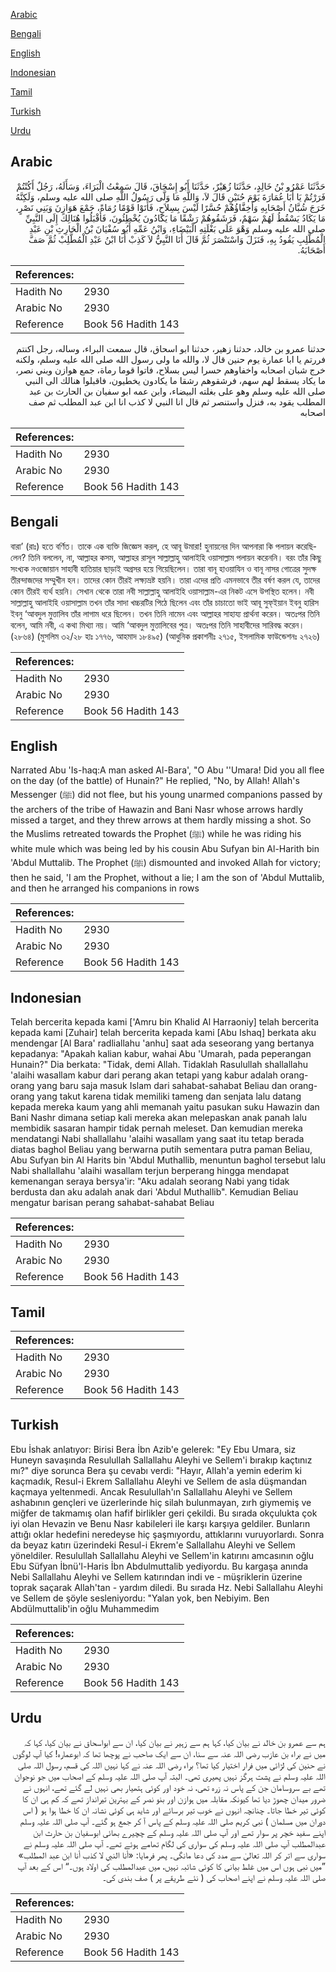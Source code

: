 [Arabic](#arabic)

[Bengali](#bengali)

[English](#english)

[Indonesian](#indonesian)

[Tamil](#tamil)

[Turkish](#turkish)

[Urdu](#urdu)

## Arabic


<div dir="rtl" lang="ar" style={{fontSize:'larger',backgroundColor:'#f8f9fa',padding:20}}>
حَدَّثَنَا عَمْرُو بْنُ خَالِدٍ، حَدَّثَنَا زُهَيْرٌ، حَدَّثَنَا أَبُو إِسْحَاقَ، قَالَ سَمِعْتُ الْبَرَاءَ، وَسَأَلَهُ، رَجُلٌ أَكُنْتُمْ فَرَرْتُمْ يَا أَبَا عُمَارَةَ يَوْمَ حُنَيْنٍ قَالَ لاَ، وَاللَّهِ مَا وَلَّى رَسُولُ اللَّهِ صلى الله عليه وسلم، وَلَكِنَّهُ خَرَجَ شُبَّانُ أَصْحَابِهِ وَأَخِفَّاؤُهُمْ حُسَّرًا لَيْسَ بِسِلاَحٍ، فَأَتَوْا قَوْمًا رُمَاةً، جَمْعَ هَوَازِنَ وَبَنِي نَصْرٍ، مَا يَكَادُ يَسْقُطُ لَهُمْ سَهْمٌ، فَرَشَقُوهُمْ رَشْقًا مَا يَكَادُونَ يُخْطِئُونَ، فَأَقْبَلُوا هُنَالِكَ إِلَى النَّبِيِّ صلى الله عليه وسلم وَهْوَ عَلَى بَغْلَتِهِ الْبَيْضَاءِ، وَابْنُ عَمِّهِ أَبُو سُفْيَانَ بْنُ الْحَارِثِ بْنِ عَبْدِ الْمُطَّلِبِ يَقُودُ بِهِ، فَنَزَلَ وَاسْتَنْصَرَ ثُمَّ قَالَ أَنَا النَّبِيُّ لاَ كَذِبْ أَنَا ابْنُ عَبْدِ الْمُطَّلِبْ ثُمَّ صَفَّ أَصْحَابَهُ‏.‏
</div>
<div style={{backgroundColor:'#f8f9fa',padding:20, marginBottom: 10}}><table> <thead> <tr> <th>References:</th> <th></th> </tr> </thead> <tbody><tr><td>Hadith No</td><td>2930</td></tr><tr><td>Arabic No</td><td>2930</td></tr><tr><td>Reference</td><td>Book 56 Hadith 143</td></tr></tbody></table></div>


<div dir="rtl" lang="ar" style={{fontSize:'larger',backgroundColor:'#f8f9fa',padding:20}}>
حدثنا عمرو بن خالد، حدثنا زهير، حدثنا ابو اسحاق، قال سمعت البراء، وساله، رجل اكنتم فررتم يا ابا عمارة يوم حنين قال لا، والله ما ولى رسول الله صلى الله عليه وسلم، ولكنه خرج شبان اصحابه واخفاوهم حسرا ليس بسلاح، فاتوا قوما رماة، جمع هوازن وبني نصر، ما يكاد يسقط لهم سهم، فرشقوهم رشقا ما يكادون يخطيون، فاقبلوا هنالك الى النبي صلى الله عليه وسلم وهو على بغلته البيضاء، وابن عمه ابو سفيان بن الحارث بن عبد المطلب يقود به، فنزل واستنصر ثم قال انا النبي لا كذب انا ابن عبد المطلب ثم صف اصحابه
</div>
<div style={{backgroundColor:'#f8f9fa',padding:20, marginBottom: 10}}><table> <thead> <tr> <th>References:</th> <th></th> </tr> </thead> <tbody><tr><td>Hadith No</td><td>2930</td></tr><tr><td>Arabic No</td><td>2930</td></tr><tr><td>Reference</td><td>Book 56 Hadith 143</td></tr></tbody></table></div>

## Bengali


<div dir="ltr" lang="bn" style={{fontSize:'larger',backgroundColor:'#f8f9fa',padding:20}}>
বারা’ (রাঃ) হতে বর্ণিত। তাকে এক ব্যক্তি জিজ্ঞেস করল, হে আবূ উমারা! হুনায়নের দিন আপনারা কি পলায়ন করেছিলেন? তিনি বললেন, না, আল্লাহর কসম, আল্লাহর রাসূল সাল্লাল্লাহু আলাইহি ওয়াসাল্লাম পলায়ন করেননি। বরং তাঁর কিছু সংখ্যক নওজোয়ান সাহাবী হাতিয়ার ছাড়াই অগ্রসর হয়ে গিয়েছিলেন। তারা বানূ হাওয়াযিন ও বানূ নাসর গোত্রের সুদক্ষ তীরন্দাজদের সম্মুখীন হন। তাদের কোন তীরই লক্ষ্যভ্রষ্ট হয়নি। তারা এদের প্রতি এমনভাবে তীর বর্ষণ করল যে, তাদের কোন তীরই ব্যর্থ হয়নি। সেখান থেকে তারা নবী সাল্লাল্লাহু আলাইহি ওয়াসাল্লাম-এর নিকট এসে উপস্থিত হলেন। নবী সাল্লাল্লাহু আলাইহি ওয়াসাল্লাম তখন তাঁর সাদা খচ্চরটির পিঠে ছিলেন এবং তাঁর চাচাতো ভাই আবূ সুফ্ইয়ান ইবনু হারিস ইবনু ‘আবদুল মুত্তালিব তাঁর লাগাম ধরে ছিলেন। তখন তিনি নামেন এবং আল্লাহর সাহায্য প্রার্থনা করেন। অতঃপর তিনি বলেন, আমি নবী, এ কথা মিথ্যা নয়। আমি ‘আবদুল মুত্তালিবের পুত্র। অতঃপর তিনি সাহাবীদের সারিবদ্ধ করেন। (২৮৬৪) (মুসলিম ৩২/২৮ হাঃ ১৭৭৬, আহমাদ ১৮৪৯৫) (আধুনিক প্রকাশনীঃ ২৭১৫, ইসলামিক ফাউন্ডেশনঃ ২৭২৬)
</div>
<div style={{backgroundColor:'#f8f9fa',padding:20, marginBottom: 10}}><table> <thead> <tr> <th>References:</th> <th></th> </tr> </thead> <tbody><tr><td>Hadith No</td><td>2930</td></tr><tr><td>Arabic No</td><td>2930</td></tr><tr><td>Reference</td><td>Book 56 Hadith 143</td></tr></tbody></table></div>

## English


<div dir="ltr" lang="en" style={{fontSize:'larger',backgroundColor:'#f8f9fa',padding:20}}>
Narrated Abu 'Is-haq:A man asked Al-Bara', "O Abu ''Umara! Did you all flee on the day (of the battle) of Hunain?" He replied, "No, by Allah! Allah's Messenger (ﷺ) did not flee, but his young unarmed companions passed by the archers of the tribe of Hawazin and Bani Nasr whose arrows hardly missed a target, and they threw arrows at them hardly missing a shot. So the Muslims retreated towards the Prophet (ﷺ) while he was riding his white mule which was being led by his cousin Abu Sufyan bin Al-Harith bin 'Abdul Muttalib. The Prophet (ﷺ) dismounted and invoked Allah for victory; then he said, 'I am the Prophet, without a lie; I am the son of 'Abdul Muttalib, and then he arranged his companions in rows
</div>
<div style={{backgroundColor:'#f8f9fa',padding:20, marginBottom: 10}}><table> <thead> <tr> <th>References:</th> <th></th> </tr> </thead> <tbody><tr><td>Hadith No</td><td>2930</td></tr><tr><td>Arabic No</td><td>2930</td></tr><tr><td>Reference</td><td>Book 56 Hadith 143</td></tr></tbody></table></div>

## Indonesian


<div dir="ltr" lang="id" style={{fontSize:'larger',backgroundColor:'#f8f9fa',padding:20}}>
Telah bercerita kepada kami ['Amru bin Khalid Al Harraoniy] telah bercerita kepada kami [Zuhair] telah bercerita kepada kami [Abu Ishaq] berkata aku mendengar [Al Bara' radliallahu 'anhu] saat ada seseorang yang bertanya kepadanya: "Apakah kalian kabur, wahai Abu 'Umarah, pada peperangan Hunain?" Dia berkata: "Tidak, demi Allah. Tidaklah Rasulullah shallallahu 'alaihi wasallam kabur dari perang akan tetapi yang kabur adalah orang-orang yang baru saja masuk Islam dari sahabat-sahabat Beliau dan orang-orang yang takut karena tidak memiliki tameng dan senjata lalu datang kepada mereka kaum yang ahli memanah yaitu pasukan suku Hawazin dan Bani Nashr dimana setiap kali mereka akan melepaskan anak panah lalu membidik sasaran hampir tidak pernah meleset. Dan kemudian mereka mendatangi Nabi shallallahu 'alaihi wasallam yang saat itu tetap berada diatas baghol Beliau yang berwarna putih sementara putra paman Beliau, Abu Sufyan bin Al Harits bin 'Abdul Muthallib, menuntun baghol tersebut lalu Nabi shallallahu 'alaihi wasallam terjun berperang hingga mendapat kemenangan seraya bersya'ir: "Aku adalah seorang Nabi yang tidak berdusta dan aku adalah anak dari 'Abdul Muthallib". Kemudian Beliau mengatur barisan perang sahabat-sahabat Beliau
</div>
<div style={{backgroundColor:'#f8f9fa',padding:20, marginBottom: 10}}><table> <thead> <tr> <th>References:</th> <th></th> </tr> </thead> <tbody><tr><td>Hadith No</td><td>2930</td></tr><tr><td>Arabic No</td><td>2930</td></tr><tr><td>Reference</td><td>Book 56 Hadith 143</td></tr></tbody></table></div>

## Tamil


<div dir="ltr" lang="ta" style={{fontSize:'larger',backgroundColor:'#f8f9fa',padding:20}}>

</div>
<div style={{backgroundColor:'#f8f9fa',padding:20, marginBottom: 10}}><table> <thead> <tr> <th>References:</th> <th></th> </tr> </thead> <tbody><tr><td>Hadith No</td><td>2930</td></tr><tr><td>Arabic No</td><td>2930</td></tr><tr><td>Reference</td><td>Book 56 Hadith 143</td></tr></tbody></table></div>

## Turkish


<div dir="ltr" lang="tr" style={{fontSize:'larger',backgroundColor:'#f8f9fa',padding:20}}>
Ebu İshak anlatıyor: Birisi Bera İbn Azib'e gelerek: "Ey Ebu Umara, siz Huneyn savaşında Resulullah Sallallahu Aleyhi ve Sellem'i bırakıp kaçtınız mı?" diye sorunca Bera şu cevabı verdi: "Hayır, Allah'a yemin ederim ki kaçmadık, Resul-i Ekrem Sallallahu Aleyhi ve Sellem de asla düşmandan kaçmaya yeltenmedi. Ancak Resulullah'ın Sallallahu Aleyhi ve Sellem ashabının gençleri ve üzerlerinde hiç silah bulunmayan, zırh giymemiş ve miğfer de takmamış olan hafif birlikler geri çekildi. Bu sırada okçulukta çok iyi olan Hevazin ve Benu Nasr kabileleri ile karşı karşıya geldiler. Bunların attığı oklar hedefini neredeyse hiç şaşmıyordu, attıklarını vuruyorlardı. Sonra da beyaz katırı üzerindeki Resul-i Ekrem'e Sallallahu Aleyhi ve Sellem yöneldiler. Resulullah Sallallahu Aleyhi ve Sellem'in katırını amcasının oğlu Ebu Süfyan İbnü'l-Haris İbn Abdulmuttalib yediyordu. Bu kargaşa anında Nebi Sallallahu Aleyhi ve Sellem katırından indi ve - müşriklerin üzerine toprak saçarak Allah'tan - yardım diledi. Bu sırada Hz. Nebi Sallallahu Aleyhi ve Sellem de şöyle sesleniyordu: "Yalan yok, ben Nebiyim. Ben Abdülmuttalib'in oğlu Muhammedim
</div>
<div style={{backgroundColor:'#f8f9fa',padding:20, marginBottom: 10}}><table> <thead> <tr> <th>References:</th> <th></th> </tr> </thead> <tbody><tr><td>Hadith No</td><td>2930</td></tr><tr><td>Arabic No</td><td>2930</td></tr><tr><td>Reference</td><td>Book 56 Hadith 143</td></tr></tbody></table></div>

## Urdu


<div dir="rtl" lang="ur" style={{fontSize:'larger',backgroundColor:'#f8f9fa',padding:20}}>
ہم سے عمرو بن خالد نے بیان کیا، کہا ہم سے زہیر نے بیان کیا، ان سے ابواسحاق نے بیان کیا، کہا کہ میں نے براء بن عازب رضی اللہ عنہ سے سنا، ان سے ایک صاحب نے پوچھا تھا کہ ابوعمارہ! کیا آپ لوگوں نے حنین کی لڑائی میں فرار اختیار کیا تھا؟ براء رضی اللہ عنہ نے کہا نہیں اللہ کی قسم، رسول اللہ صلی اللہ علیہ وسلم نے پشت ہرگز نہیں پھیری تھی۔ البتہ آپ صلی اللہ علیہ وسلم کے اصحاب میں جو نوجوان تھے بے سروسامان جن کے پاس نہ زرہ تھی، نہ خود اور کوئی ہتھیار بھی نہیں لے گئے تھے، انہوں نے ضرور میدان چھوڑ دیا تھا کیونکہ مقابلہ میں ہوازن اور بنو نصر کے بہترین تیرانداز تھے کہ کم ہی ان کا کوئی تیر خطا جاتا۔ چنانچہ انہوں نے خوب تیر برسائے اور شاید ہی کوئی نشانہ ان کا خطا ہوا ہو ( اس دوران میں مسلمان ) نبی کریم صلی اللہ علیہ وسلم کے پاس آ کر جمع ہو گئے۔ آپ صلی اللہ علیہ وسلم اپنے سفید خچر پر سوار تھے اور آپ صلی اللہ علیہ وسلم کے چچیرے بھائی ابوسفیان بن حارث ابن عبدالمطلب آپ صلی اللہ علیہ وسلم کی سواری کی لگام تھامے ہوئے تھے۔ آپ صلی اللہ علیہ وسلم نے سواری سے اتر کر اللہ تعالیٰ سے مدد کی دعا مانگی۔ پھر فرمایا: «أنا النبي لا كذب أنا ابن عبد المطلب» ”میں نبی ہوں اس میں غلط بیانی کا کوئی شائبہ نہیں، میں عبدالمطلب کی اولاد ہوں۔“ اس کے بعد آپ صلی اللہ علیہ وسلم نے اپنے اصحاب کی ( نئے طریقے پر ) صف بندی کی۔
</div>
<div style={{backgroundColor:'#f8f9fa',padding:20, marginBottom: 10}}><table> <thead> <tr> <th>References:</th> <th></th> </tr> </thead> <tbody><tr><td>Hadith No</td><td>2930</td></tr><tr><td>Arabic No</td><td>2930</td></tr><tr><td>Reference</td><td>Book 56 Hadith 143</td></tr></tbody></table></div>